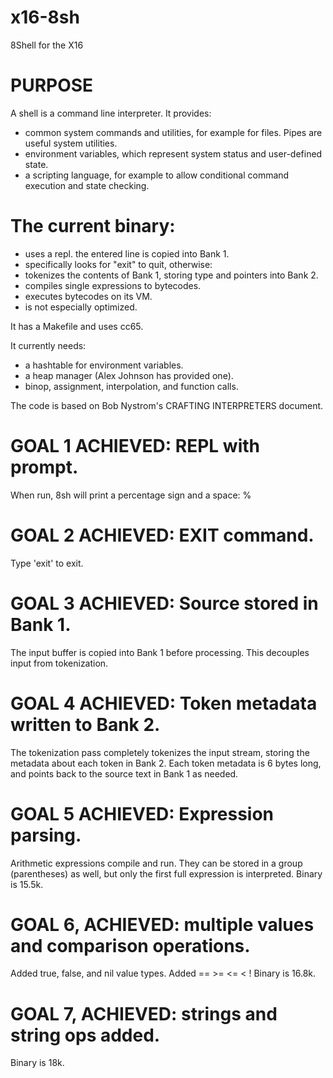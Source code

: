 # x16-8sh
8Shell for the X16

# PURPOSE
A shell is a command line interpreter. It provides:
* common system commands and utilities, for example for files.  Pipes are useful system utilities.
* environment variables, which represent system status and user-defined state.
* a scripting language, for example to allow conditional command execution and state checking.

# The current binary:
* uses a repl.  the entered line is copied into Bank 1.
* specifically looks for "exit" to quit, otherwise:
* tokenizes the contents of Bank 1, storing type and pointers into Bank 2.
* compiles single expressions to bytecodes.
* executes bytecodes on its VM.
* is not especially optimized.

It has a Makefile and uses cc65.

It currently needs:
* a hashtable for environment variables.
* a heap manager (Alex Johnson has provided one).
* binop, assignment, interpolation, and function calls.

The code is based on Bob Nystrom's CRAFTING INTERPRETERS document.

# GOAL 1 ACHIEVED: REPL with prompt.
When run, 8sh will print a percentage sign and a space:
% 

# GOAL 2 ACHIEVED: EXIT command.
Type 'exit' to exit.

# GOAL 3 ACHIEVED: Source stored in Bank 1.
The input buffer is copied into Bank 1 before processing.
This decouples input from tokenization.

# GOAL 4 ACHIEVED: Token metadata written to Bank 2.
The tokenization pass completely tokenizes the input stream,
storing the metadata about each token in Bank 2.  Each token
metadata is 6 bytes long, and points back to the source text
in Bank 1 as needed.

# GOAL 5 ACHIEVED: Expression parsing.
Arithmetic expressions compile and run.  They can be stored
in a group (parentheses) as well, but only the first full 
expression is interpreted.
Binary is 15.5k.

# GOAL 6, ACHIEVED: multiple values and comparison operations.
Added true, false, and nil value types.
Added == >= <= < !
Binary is 16.8k.

# GOAL 7, ACHIEVED: strings and string ops added.
Binary is 18k.
